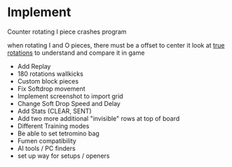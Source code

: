 # Implement

Counter rotating I piece crashes program

when rotating I and O pieces, there must be a offset to center it
look at [true rotations](https://harddrop.com/w/images/3/3d/SRS-pieces.png) to understand and compare it in game

- Add Replay
- 180 rotations wallkicks
- Custom block pieces
- Fix Softdrop movement
- Implement screenshot to import grid
- Change Soft Drop Speed and Delay
- Add Stats (CLEAR, SENT)
- Add two more additional "invisible" rows at top of board
- Different Training modes
- Be able to set tetromino bag
- Fumen compatibility
- AI tools / PC finders
- set up way for setups / openers